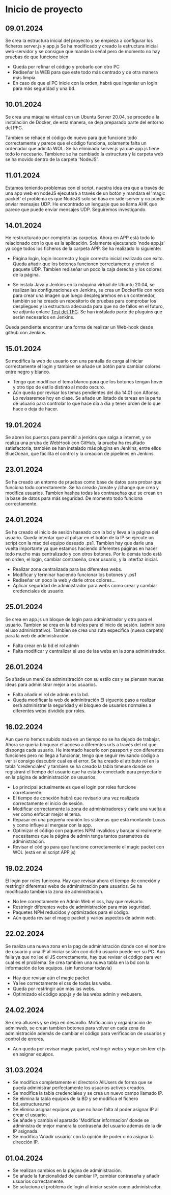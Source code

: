 # Inicio de proyecto
## 09.01.2024
Se crea la estructura inicial del proyecto y se empieza a configurar los ficheros server.js y app.js
Se ha modificado y creado la estructura inicial web-servidor y se consigue que mande la señal pero de momento no hay pruebas de que funcione bien.
- Queda por refinar el código y probarlo con otro PC
- Rediseñar la WEB para que este todo más centrado y de otra manera más limpia.
- En caso de que el PC inicie con la orden, habrá que ingeniar un login para más seguridad y una bd.

## 10.01.2024
Se crea una máquina virtual con un Ubuntu Server 20.04, se procede a la instalación de Docker, de esta manera, se deja preparado parte del entorno del PFG.

Tambien se rehace el código de nuevo para que funcione todo correctamente y parece que el código funciona, solamente falta un ordenador que admita WOL. Se ha eliminado server.js ya que app.js tiene todo lo necesario. Tambiene se ha cambiado la estructura y la carpeta web se ha movido dentro de la carpeta 'NodeJS'. 

## 11.01.2024
Estamos teniendo problemas con el script, nuestra idea era que a través de una app web en nodeJS ejecutará a través de un botón y mandara el 'magic packet' el problema es que NodeJS solo se basa en side-server y no puede envíar mensajes UDP. He encontrado un lenguaje que se llama AHK que parece que puede envíar mensajes UDP. Seguiremos investigando.

## 14.01.2024
He restructurado por completo las carpetas. Ahora en APP está todo lo relacionado con lo que es la aplicación. Solamente ejecutando 'node app.js' ya coge todos los ficheros de la carpeta APP. Se ha realizado lo siguiente:
- Página login, login incorrecto y login correcto inicial realizado con exito.
Queda añadir que los botones funcionen correctamente y envíen el paquete UDP. Támbien rediseñar un poco la caja derecha y los colores de la página.

- Se instala Java y Jenkins en la máquina virtual de Ubuntu 20.04, se realizan las configuraciones en Jenkins, se crea un Dockerfile con node para crear una imagen que luego desplegaremos en un contenedor, también se ha creado un repositorio de pruebas para comprobar los despliegues y la estructura adecuada para que no de fallos en el futuro, se adjunta enlace [Test del TFG](https://github.com/Orflo/testtfg). Se han instalado parte de pluguins que serán necesarios en Jenkins.

Queda pendiente encontrar una forma de realizar un Web-hook desde github con Jenkins.

## 15.01.2024
Se modifica la web de usuario con una pantalla de carga al iniciar correctamente el login y tambien se añade un botón para cambiar colores entre negro y blanco. 
- Tengo que modificar el tema blanco para que los botones tengan hover y otro tipo de estilo distinto al modo oscuro.
- Aún queda por revisar los temas pendientes del día 14.01 con Alfonso. Lo revisaremos hoy en clase.
Se añade un listado de tareas en la parte de usuario para controlar lo que hace día a día y tener orden de lo que hace o deja de hacer.

## 19.01.2024
Se abren los puertos para permitir a jenkins que salga a internet, y se realiza una pruba de WebHook con GitHub, la prueba ha resultado satisfactoria, también se han instalado más plugins en Jenkins, entre ellos BlueOcean, que facilita el control y la creación de pipelines en Jenkins.

## 23.01.2024
Se ha creado un entorno de pruebas como base de datos para probar que funciona todo correctamente. Se ha creado /create y /change que crea y modifica usuarios. Tambien hashea todas las contraseñas que se crean en la base de datos para más seguridad. De momento todo funciona correctamente.

## 24.01.2024
Se ha creado el inicio de sesión haseado con la bd y lleva a la página del usuario. Queda intentar que al pulsar en el botón de la IP se ejecute un script con la mac del equipo deseado .ps1. Tambien hay que darle una vuelta importante ya que estamos haciendo diferentes páginas en hacer todo mucho más centralizado y con otros botones. Por lo demás todo está en orden, el login, cambiar contraseña, crear usuario, y la interfaz inicial.
- Realizar zona centralizada para las diferentes webs.
- Modificar y terminar haciendo funcionar los botones y .ps1
- Rediseñar un poco la web y darle otros colores...
- Aplicar seguridad de administrador para webs como crear y cambiar credenciales de usuario.

## 25.01.2024
Se crea en app.js un bloque de login para administrador y otro para el usuario. Tambien se crea en la bd roles para el inicio de sesión. (admin para el uso administrativo). Tambien se crea una ruta especifica (nueva carpeta) para la web de administración.
- Falta crear en la bd el rol admin
- Falta modificar y centralizar el uso de las webs en la zona administrador.

## 26.01.2024
Se añade un menú de adminsitración con su estilo css y se piensan nuevas ideas para administrar mejor a los usuarios.
- Falta añadir el rol de admin en la bd.
- Queda modificar la web de adminitración
El siguente paso a realizar será administrar la seguridad y el bloqueo de usuarios normales a diferentes webs dividido por roles.

## 16.02.2024
Aun que no hemos subido nada en un tiempo no se ha dejado de trabajar. Ahora se quería bloquear el acceso a diferentes urls a través del rol que disponga cada usuario. He intentado hacerlo con passport y con diferentes funciones pero no llega a funcionar, tengo que seguir revisando código a ver si consigo descubrir cual es el error. Se ha creado el atributo rol en la tabla 'credenciales' y tambien se ha creado la tabla timeuse donde se registrará el tiempo del usuario que ha estado conectado para proyectarlo en la página de administración de usuarios.
- Lo principal actualmente es que el login por roles funcione corretamente.
- El tiempo de conexión habrá que revisarlo una vez realizada correctamente el inicio de sesión.
- Modificar correctamente la zona de administradores y darle una vuelta a ver como enfocar mejor el tema.
- Repasar en una pequeña reunión los sistemas que está montando Lucas y como influye al mergear con la app.
- Optimizar el código con paquetes NPM invalidos y barajar si realmente necesitamos que la página de admin tenga tantos parametros de administración.
- Revisar el código para que funcione correctamente el magic packet con WOL (está en el script APP.js)

## 19.02.2024
El login por roles funicona. Hay que revisar ahora el tiempo de conexión y restringir diferentes webs de adminsitración para usuarios. Se ha modificado tambien la zona de administración.
- No lee correctamente en Admin Web el css, hay que revisarlo.
- Restringir diferentes webs de administración para más seguridad.
- Paquetes NPM reducidos y optimizados para el código.
- Aún queda revisar el magic packet y varios aspectos de admin web.

## 22.02.2024
Se realiza una nueva zona en la pag de administración donde con el nombre de usuario y una IP al iniciar sesión con dicho usuario puede ver su PC. Aún falla ya que no lee el JS correctamente, hay que revisar el código para ver cual es el problema. Se crea tambien una nueva tabla en la bd con la información de los equipos. (sin funcionar todavía)
- Hay que revisar aún el magic packet
- Ya lee correctamente el css de todas las webs.
- Queda por restringir aún más las webs.
- Optimizado el código app.js y de las webs admin y webusers.

## 24.02.2024
Se crea allusers y se deja en desarollo. Moficiación y organización de adminweb, se crean tambien botones para volver en cada zona de administración además de cambiar el código para verificacion de usuarios y control de errores.
- Aun queda por revisar magic packet, restringir webs y sigue sin leer el js en asignar equipos.

## 31.03.2024
- Se modifica completamente el directorio AllUsers de forma que se pueda administrar perfectamente los usuarios activos creados.
- Se modifica la tabla credenciales y se crea un nuevo campo llamado IP. 
- Se elimina la tabla equipos de la BD y se modifica el fichero bd_estructure.md
- Se elimina asignar equipos ya que no hace falta al poder asignar IP al crear el usuario.
- Se añade y cambia el apartado 'Modificar informacion' donde se administra de mejor manera la contraseña del usuario además de la dir IP asignada.
- Se modifica 'Añadir usuario' con la opción de poder o no asignar la dirección IP.

## 01.04.2024
- Se realizan cambios en la página de administración.
- Se añade la funcionalidad de cambiar IP, cambiar contraseña y añadir usuarios correctamente.
- Se soluciona el problema de login al iniciar sesión como administrador.